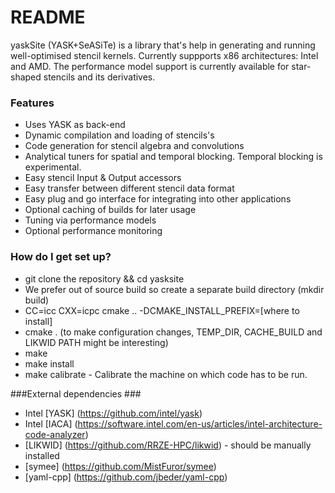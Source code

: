 # README #

yaskSite (YASK+SeASiTe) is a library that's help in generating and running well-optimised stencil kernels.
Currently suppports x86 architectures: Intel and AMD. The performance model support is currently available for
star-shaped stencils and its derivatives.


### Features ###

* Uses YASK as back-end
* Dynamic compilation and loading of stencils's
* Code generation for stencil algebra and convolutions
* Analytical tuners for spatial and temporal blocking. Temporal blocking is experimental.
* Easy stencil Input & Output accessors
* Easy transfer between different stencil data format
* Easy plug and go interface for integrating into other applications
* Optional caching of builds for later usage
* Tuning via performance models
* Optional performance monitoring


### How do I get set up? ###

* git clone the repository && cd yasksite
* We prefer out of source build so create a separate build directory (mkdir build)
* CC=icc CXX=icpc cmake .. -DCMAKE_INSTALL_PREFIX=[where to install]
* cmake . (to make configuration changes, TEMP_DIR, CACHE_BUILD and LIKWID PATH might be interesting)
* make
* make install
* make calibrate - Calibrate the machine on which code has to be run.

###External dependencies ###

* Intel [YASK] (https://github.com/intel/yask)
* Intel [IACA] (https://software.intel.com/en-us/articles/intel-architecture-code-analyzer)
* [LIKWID] (https://github.com/RRZE-HPC/likwid) - should be manually installed
* [symee] (https://github.com/MistFuror/symee)
* [yaml-cpp] (https://github.com/jbeder/yaml-cpp)
